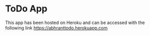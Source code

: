 # ToDo App
This app has been hosted on Heroku and can be accessed with the following link
https://abhranttodo.herokuapp.com
